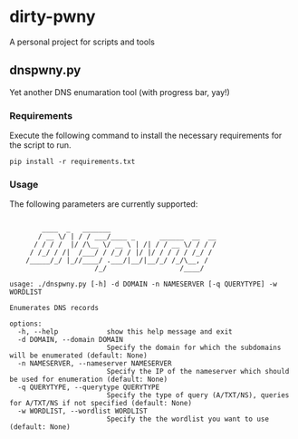 # dirty-pwny
A personal project for scripts and tools
## dnspwny.py
Yet another DNS enumaration tool (with progress bar, yay!)
### Requirements
Execute the following command to install the necessary requirements for the script to run.
```
pip install -r requirements.txt
```
### Usage
The following parameters are currently supported:
```

        ____  _   _______                          
       / __ \/ | / / ___/____ _      ______  __  __
      / / / /  |/ /\__ \/ __ \ | /| / / __ \/ / / /
     / /_/ / /|  /___/ / /_/ / |/ |/ / / / / /_/ / 
    /_____/_/ |_//____/ .___/|__/|__/_/ /_/\__, /  
                     /_/                  /____/   
	
usage: ./dnspwny.py [-h] -d DOMAIN -n NAMESERVER [-q QUERYTYPE] -w WORDLIST

Enumerates DNS records

options:
  -h, --help            show this help message and exit
  -d DOMAIN, --domain DOMAIN
                        Specify the domain for which the subdomains will be enumerated (default: None)
  -n NAMESERVER, --nameserver NAMESERVER
                        Specify the IP of the nameserver which should be used for enumeration (default: None)
  -q QUERYTYPE, --querytype QUERYTYPE
                        Specify the type of query (A/TXT/NS), queries for A/TXT/NS if not specified (default: None)
  -w WORDLIST, --wordlist WORDLIST
                        Specify the the wordlist you want to use (default: None)

```
